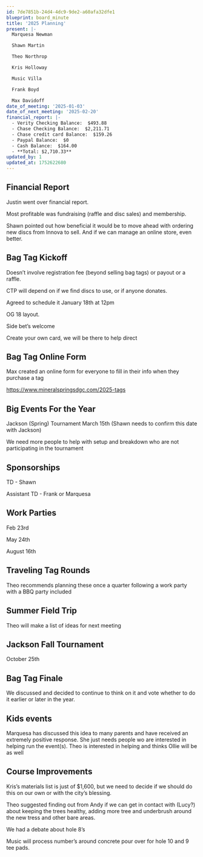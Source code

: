 ```yaml
---
id: 7de7851b-24d4-4dc9-9de2-a60afa32dfe1
blueprint: board_minute
title: '2025 Planning'
present: |-
  Marquesa Newman

  Shawn Martin

  Theo Northrop

  Kris Holloway

  Music Villa

  Frank Boyd

  Max Davidoff
date_of_meeting: '2025-01-03'
date_of_next_meeting: '2025-02-20'
financial_report: |-
  - Verity Checking Balance:  $493.88
  - Chase Checking Balance:  $2,211.71
  - Chase credit card Balance:  $159.26
  - Paypal Balance:  $0
  - Cash Balance:  $164.00
  - **Total: $2,710.33**
updated_by: 1
updated_at: 1752622680
---
```

## Financial Report
Justin went over financial report.

Most profitable was fundraising (raffle and disc sales) and membership.

Shawn pointed out how beneficial it would be to move ahead with ordering new discs from Innova to sell. And if we can manage an online store, even better.

## Bag Tag Kickoff
Doesn’t involve registration fee (beyond selling bag tags) or payout or a raffle.

CTP will depend on if we find discs to use, or if anyone donates.

Agreed to schedule it January 18th at 12pm

OG 18 layout.

Side bet’s welcome

Create your own card, we will be there to help direct

## Bag Tag Online Form
Max created an online form for everyone to fill in their info when they purchase a tag

https://www.mineralspringsdgc.com/2025-tags

## Big Events For the Year
Jackson (Spring) Tournament
March 15th (Shawn needs to confirm this date with Jackson)

We need more people to help with setup and breakdown who are not participating in the tournament

## Sponsorships

TD - Shawn

Assistant TD - Frank or Marquesa

## Work Parties
Feb 23rd

May 24th

August 16th

## Traveling Tag Rounds
Theo recommends planning these once a quarter following a work party with a BBQ party included

## Summer Field Trip
Theo will make a list of ideas for next meeting

## Jackson Fall Tournament
October 25th

## Bag Tag Finale
We discussed and decided to continue to think on it and vote whether to do it earlier or later in the year.

## Kids events
Marquesa has discussed this idea to many parents and have received an extremely positive response. She just needs people wo are interested in helping run the event(s). Theo is interested in helping and thinks Ollie will be as well

## Course Improvements
Kris’s materials list is just of $1,600, but we need to decide if we should do this on our own or with the city’s blessing.

Theo suggested finding out from Andy if we can get in contact with (Lucy?) about keeping the trees healthy, adding more tree and underbrush around the new tress and other bare areas.

We had a debate about hole 8’s

Music will process number’s around concrete pour over for hole 10 and 9 tee pads.